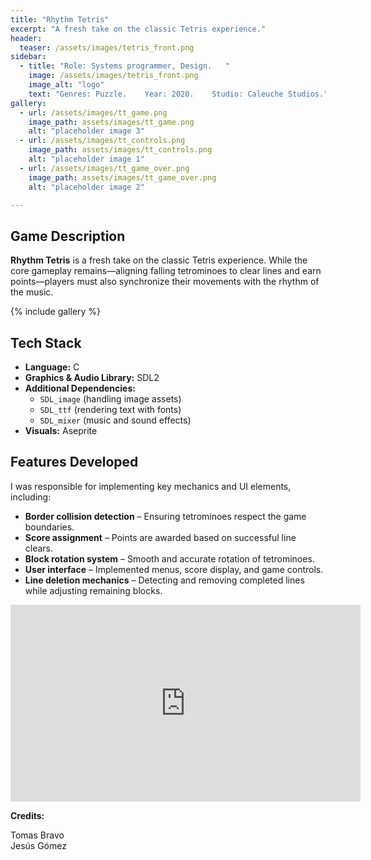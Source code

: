 ```yaml
---
title: "Rhythm Tetris"
excerpt: "A fresh take on the classic Tetris experience."
header:
  teaser: /assets/images/tetris_front.png
sidebar:
  - title: "Role: Systems programmer, Design.   "
    image: /assets/images/tetris_front.png
    image_alt: "logo"
    text: "Genres: Puzzle.    Year: 2020.    Studio: Caleuche Studios."
gallery:
  - url: /assets/images/tt_game.png
    image_path: assets/images/tt_game.png
    alt: "placeholder image 3"
  - url: /assets/images/tt_controls.png
    image_path: assets/images/tt_controls.png
    alt: "placeholder image 1"
  - url: /assets/images/tt_game_over.png
    image_path: assets/images/tt_game_over.png
    alt: "placeholder image 2"

---
```


## Game Description
**Rhythm Tetris** is a fresh take on the classic Tetris experience. While the core gameplay remains—aligning falling tetrominoes to clear lines and earn points—players must also synchronize their movements with the rhythm of the music. 

{% include gallery %}

## Tech Stack
- **Language:** C
- **Graphics & Audio Library:** SDL2
- **Additional Dependencies:**
  - `SDL_image` (handling image assets)
  - `SDL_ttf` (rendering text with fonts)
  - `SDL_mixer` (music and sound effects)
- **Visuals:** Aseprite

## Features Developed
I was responsible for implementing key mechanics and UI elements, including:
- **Border collision detection** – Ensuring tetrominoes respect the game boundaries.
- **Score assignment** – Points are awarded based on successful line clears.
- **Block rotation system** – Smooth and accurate rotation of tetrominoes.
- **User interface** – Implemented menus, score display, and game controls.
- **Line deletion mechanics** – Detecting and removing completed lines while adjusting remaining blocks.

<iframe width="560" height="315" src="https://www.youtube.com/embed/ssAJCIUWsxs?si=iWQgT9do4eURuu35" title="YouTube video player" frameborder="0" allow="accelerometer; autoplay; clipboard-write; encrypted-media; gyroscope; picture-in-picture; web-share" referrerpolicy="strict-origin-when-cross-origin" allowfullscreen></iframe>

**Credits:**

Tomas Bravo \
Jesús Gómez 